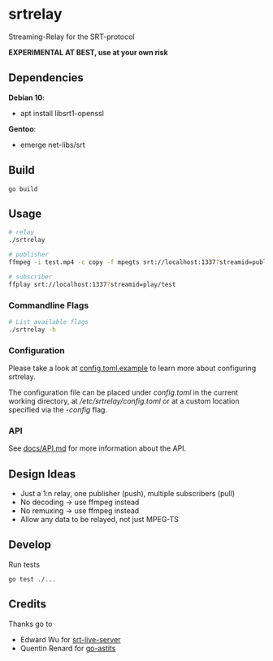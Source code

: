 # srtrelay
Streaming-Relay for the SRT-protocol

**EXPERIMENTAL AT BEST, use at your own risk**

## Dependencies
**Debian 10**:
  - apt install libsrt1-openssl

**Gentoo**:
  - emerge net-libs/srt

## Build
```
go build
```

## Usage
```bash
# relay
./srtrelay

# publisher
ffmpeg -i test.mp4 -c copy -f mpegts srt://localhost:1337?streamid=publish/test

# subscriber
ffplay srt://localhost:1337?streamid=play/test
```

### Commandline Flags
```bash
# List available flags
./srtrelay -h
```

### Configuration
Please take a look at [config.toml.example](config.toml.example) to learn more about configuring srtrelay.

The configuration file can be placed under *config.toml* in the current working directory, at */etc/srtrelay/config.toml* or at a custom location specified via the *-config* flag.

### API
See [docs/API.md](docs/API.md) for more information about the API.

## Design Ideas
  - Just a 1:n relay, one publisher (push), multiple subscribers (pull)
  - No decoding -> use ffmpeg instead
  - No remuxing -> use ffmpeg instead
  - Allow any data to be relayed, not just MPEG-TS

## Develop
Run tests
```
go test ./...
```

## Credits
Thanks go to
  - Edward Wu for [srt-live-server](https://github.com/Edward-Wu/srt-live-server)
  - Quentin Renard for [go-astits](https://github.com/asticode/go-astits)
